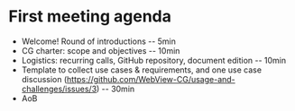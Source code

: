 # First meeting agenda


* Welcome! Round of introductions -- 5min
* CG charter: scope and objectives  -- 10min
* Logistics: recurring calls, GitHub repository, document edition  -- 10min
* Template to collect use cases & requirements, and one use case discussion (https://github.com/WebView-CG/usage-and-challenges/issues/3) -- 30min
* AoB
